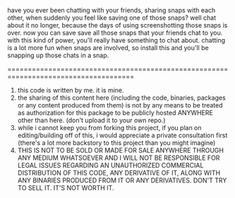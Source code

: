 have you ever been chatting with your friends, sharing snaps with each other, when suddenly you feel like saving one of those snaps? well chat about it no longer, because the days of using screenshotting those snaps is over. now you can save save all those snaps that your friends chat to you. with this kind of power, you'll really have something to chat about. chatting is a lot more fun when snaps are involved, so install this and you'll be snapping up those chats in a snap.

=====================================================================================

1. this code is written by me. it is mine.
2. the sharing of this content here (including the code, binaries, packages or any content produced from them) is not by any means to be treated as authorization for this package to be publicly hosted ANYWHERE other than here. (don't upload it to your own repo.)
3. while i cannot keep you from forking this project, if you plan on editing/building off of this, i would appreciate a private consultation first (there's a lot more backstory to this project than you might imagine)
4. THIS IS NOT TO BE SOLD OR MADE FOR SALE ANYWHERE THROUGH ANY MEDIUM WHATSOEVER AND I WILL NOT BE RESPONSIBLE FOR LEGAL ISSUES REGARDING AN UNAUTHORIZED COMMERCIAL DISTRIBUTION OF THIS CODE, ANY DERIVATIVE OF IT, ALONG WITH ANY BINARIES PRODUCED FROM IT OR ANY DERIVATIVES. DON'T TRY TO SELL IT. IT'S NOT WORTH IT.
